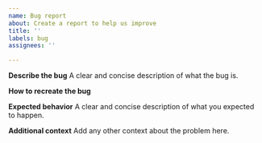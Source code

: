 ```yaml
---
name: Bug report
about: Create a report to help us improve
title: ''
labels: bug
assignees: ''

---
```


**Describe the bug**
A clear and concise description of what the bug is.

**How to recreate the bug**

**Expected behavior**
A clear and concise description of what you expected to happen.

**Additional context**
Add any other context about the problem here.
